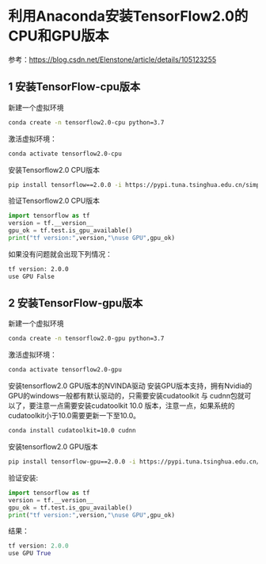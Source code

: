 # 利用Anaconda安装TensorFlow2.0的CPU和GPU版本

参考：https://blog.csdn.net/Elenstone/article/details/105123255

## 1 安装TensorFlow-cpu版本
新建一个虚拟环境
```bash
conda create -n tensorflow2.0-cpu python=3.7
```
激活虚拟环境：
```bash
conda activate tensorflow2.0-cpu
```
安装Tensorflow2.0 CPU版本
```bash
pip install tensorflow==2.0.0 -i https://pypi.tuna.tsinghua.edu.cn/simple
```
验证Tensorflow2.0 CPU版本
```python
import tensorflow as tf
version = tf.__version__
gpu_ok = tf.test.is_gpu_available()
print("tf version:",version,"\nuse GPU",gpu_ok)
```
如果没有问题就会出现下列情况：
```bash
tf version: 2.0.0
use GPU False
```

## 2 安装TensorFlow-gpu版本
新建一个虚拟环境
```bash
conda create -n tensorflow2.0-gpu python=3.7
```
激活虚拟环境：
```bash
conda activate tensorflow2.0-gpu
```
安装tensorflow2.0 GPU版本的NVINDA驱动
安装GPU版本支持，拥有Nvidia的GPU的windows一般都有默认驱动的，只需要安装cudatoolkit 与 cudnn包就可以了，要注意一点需要安装cudatoolkit 10.0 版本，注意一点，如果系统的cudatoolkit小于10.0需要更新一下至10.0。
```bash
conda install cudatoolkit=10.0 cudnn
```
安装tensorflow2.0 GPU版本
```bash
pip install tensorflow-gpu==2.0.0 -i https://pypi.tuna.tsinghua.edu.cn/simple
```
验证安装:
```python
import tensorflow as tf
version = tf.__version__
gpu_ok = tf.test.is_gpu_available()
print("tf version:",version,"\nuse GPU",gpu_ok)
```
结果：
```python
tf version: 2.0.0
use GPU True
```






